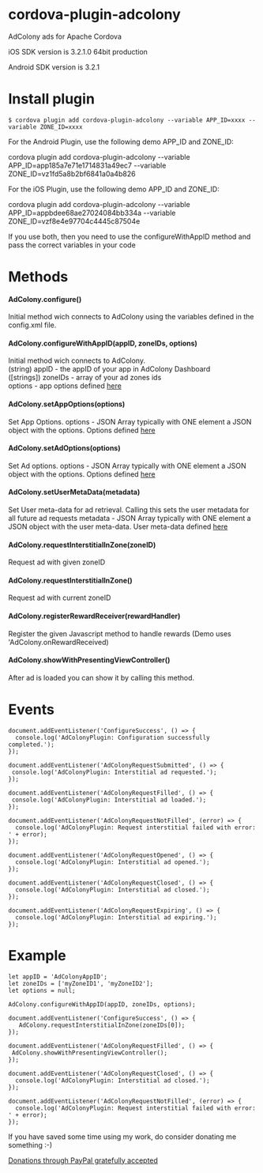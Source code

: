 # cordova-plugin-adcolony
AdColony ads for Apache Cordova

iOS SDK version is 3.2.1.0 64bit production

Android SDK version is 3.2.1

# Install plugin

```
$ cordova plugin add cordova-plugin-adcolony --variable APP_ID=xxxx --variable ZONE_ID=xxxx
```

For the Android Plugin, use the following demo APP\_ID and ZONE_ID:

cordova plugin add cordova-plugin-adcolony --variable APP\_ID=app185a7e71e1714831a49ec7 --variable ZONE_ID=vz1fd5a8b2bf6841a0a4b826

For the iOS Plugin, use the following demo APP\_ID and ZONE_ID:

cordova plugin add cordova-plugin-adcolony --variable APP\_ID=appbdee68ae27024084bb334a --variable ZONE_ID=vzf8e4e97704c4445c87504e

If you use both, then you need to use the configureWithAppID method and pass the correct variables in your code
# Methods

#### AdColony.configure()  
Initial method wich connects to AdColony using the variables defined in the config.xml file.  

#### AdColony.configureWithAppID(appID, zoneIDs, options)  
Initial method wich connects to AdColony.  
(string) appID - the appID of your app in AdColony Dashboard  
([strings]) zoneIDs - array of your ad zones ids  
options - app options defined [here](https://adcolony-www-common.s3.amazonaws.com/Appledoc/3.1.0/Classes/AdColonyAppOptions.html)

#### AdColony.setAppOptions(options)  
Set App Options.
options - JSON Array typically with ONE element a JSON object with the options. Options defined [here](https://adcolony-www-common.s3.amazonaws.com/Appledoc/3.1.0/Classes/AdColonyAppOptions.html)

#### AdColony.setAdOptions(options)  
Set Ad options.
options - JSON Array typically with ONE element a JSON object with the options. Options defined [here](https://adcolony-www-common.s3.amazonaws.com/Appledoc/3.1.0/Classes/AdColonyAdOptions.html)

#### AdColony.setUserMetaData(metadata)  
Set User meta-data for ad retrieval. Calling this sets the user metadata for all future ad requests 
metadata - JSON Array typically with ONE element a JSON object with the user meta-data. User meta-data defined [here](https://adcolony-www-common.s3.amazonaws.com/Appledoc/3.1.0/Classes/AdColonyUserMetadata.html)


#### AdColony.requestInterstitialInZone(zoneID)  
Request ad with given zoneID

#### AdColony.requestInterstitialInZone()
Request ad with current zoneID

#### AdColony.registerRewardReceiver(rewardHandler)  
Register the given Javascript method to handle rewards (Demo uses 'AdColony.onRewardReceived)

#### AdColony.showWithPresentingViewController()
After ad is loaded you can show it by calling this method.

# Events

```
document.addEventListener('ConfigureSuccess', () => {  
  console.log('AdColonyPlugin: Configuration successfully completed.');
});
```
```
document.addEventListener('AdColonyRequestSubmitted', () => {
 console.log('AdColonyPlugin: Interstitial ad requested.');
});
```
```
document.addEventListener('AdColonyRequestFilled', () => {
 console.log('AdColonyPlugin: Interstitial ad loaded.');
});
```
```
document.addEventListener('AdColonyRequestNotFilled', (error) => {
  console.log('AdColonyPlugin: Request interstitial failed with error: ' + error);
});
```
```
document.addEventListener('AdColonyRequestOpened', () => {
  console.log('AdColonyPlugin: Interstitial ad opened.');
});
```
```
document.addEventListener('AdColonyRequestClosed', () => {
  console.log('AdColonyPlugin: Interstitial ad closed.');
});
```
```
document.addEventListener('AdColonyRequestExpiring', () => {
  console.log('AdColonyPlugin: Interstitial ad expiring.');
});
```

# Example

```
let appID = 'AdColonyAppID';
let zoneIDs = ['myZoneID1', 'myZoneID2'];
let options = null;

AdColony.configureWithAppID(appID, zoneIDs, options);

document.addEventListener('ConfigureSuccess', () => {  
   AdColony.requestInterstitialInZone(zoneIDs[0]);
});

document.addEventListener('AdColonyRequestFilled', () => {
 AdColony.showWithPresentingViewController();
});

document.addEventListener('AdColonyRequestClosed', () => {
  console.log('AdColonyPlugin: Interstitial ad closed.');
});

document.addEventListener('AdColonyRequestNotFilled', (error) => {
  console.log('AdColonyPlugin: Request interstitial failed with error: ' + error);
});

```

If you have saved some time using my work, do consider donating me something :-)

[Donations through PayPal gratefully accepted](https://www.paypal.me/LADEIRA137)
